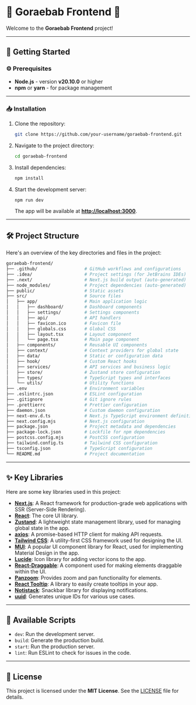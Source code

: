 # 🐳 Goraebab Frontend 🐳

Welcome to the **Goraebab Frontend** project! 

---

## 🚀 Getting Started

### ⚙️ Prerequisites

- **Node.js** - version **v20.10.0** or higher
- **npm** or **yarn** - for package management

---

### 📥 Installation

1. Clone the repository:

    ```bash
    git clone https://github.com/your-username/goraebab-frontend.git
    ```

2. Navigate to the project directory:

    ```bash
    cd goraebab-frontend
    ```

3. Install dependencies:

    ```bash
    npm install
    ```

4. Start the development server:

    ```bash
    npm run dev
    ```

    The app will be available at **[http://localhost:3000](http://localhost:3000)**.

---

## 🛠 Project Structure

Here's an overview of the key directories and files in the project:

```bash
goraebab-frontend/
├── .github/                  # GitHub workflows and configurations
├── .idea/                    # Project settings (for JetBrains IDEs)
├── .next/                    # Next.js build output (auto-generated)
├── node_modules/             # Project dependencies (auto-generated)
├── public/                   # Static assets
├── src/                      # Source files
│   ├── app/                  # Main application logic
│   │   ├── dashboard/        # Dashboard components
│   │   ├── settings/         # Settings components
│   │   ├── api/              # API handlers
│   │   ├── favicon.ico       # Favicon file
│   │   ├── globals.css       # Global CSS
│   │   ├── layout.tsx        # Layout component
│   │   └── page.tsx          # Main page component
│   ├── components/           # Reusable UI components
│   ├── context/              # Context providers for global state
│   ├── data/                 # Static or configuration data
│   ├── hook/                 # Custom React hooks
│   ├── services/             # API services and business logic
│   ├── store/                # Zustand store configuration
│   ├── types/                # TypeScript types and interfaces
│   └── utils/                # Utility functions
├── .env                      # Environment variables
├── .eslintrc.json            # ESLint configuration
├── .gitignore                # Git ignore rules
├── .prettierrc               # Prettier configuration
├── daemon.json               # Custom daemon configuration
├── next-env.d.ts             # Next.js TypeScript environment definitions
├── next.config.mjs           # Next.js configuration
├── package.json              # Project metadata and dependencies
├── package-lock.json         # Lockfile for npm dependencies
├── postcss.config.mjs        # PostCSS configuration
├── tailwind.config.ts        # Tailwind CSS configuration
├── tsconfig.json             # TypeScript configuration
└── README.md                 # Project documentation
```



---

## ✨ Key Libraries

Here are some key libraries used in this project:

- **[Next.js](https://nextjs.org/)**: A React framework for production-grade web applications with SSR (Server-Side Rendering).
- **[React](https://reactjs.org/)**: The core UI library.
- **[Zustand](https://github.com/pmndrs/zustand)**: A lightweight state management library, used for managing global state in the app.
- **[axios](https://axios-http.com/)**: A promise-based HTTP client for making API requests.
- **[Tailwind CSS](https://tailwindcss.com/)**: A utility-first CSS framework used for designing the UI.
- **[MUI](https://mui.com/)**: A popular UI component library for React, used for implementing Material Design in the app.
- **[Lucide](https://lucide.dev/)**: Icon library for adding vector icons to the app.
- **[React-Draggable](https://www.npmjs.com/package/react-draggable)**: A component used for making elements draggable within the UI.
- **[Panzoom](https://github.com/timmywil/panzoom)**: Provides zoom and pan functionality for elements.
- **[React Tooltip](https://react-tooltip.com/)**: A library to easily create tooltips in your app.
- **[Notistack](https://notistack.com/)**: Snackbar library for displaying notifications.
- **[uuid](https://www.npmjs.com/package/uuid)**: Generates unique IDs for various use cases.
  
---

## 📄 Available Scripts

- `dev`: Run the development server.
- `build`: Generate the production build.
- `start`: Run the production server.
- `lint`: Run ESLint to check for issues in the code.

---

## 📜 License

This project is licensed under the **MIT License**. See the [LICENSE](./LICENSE) file for details.


